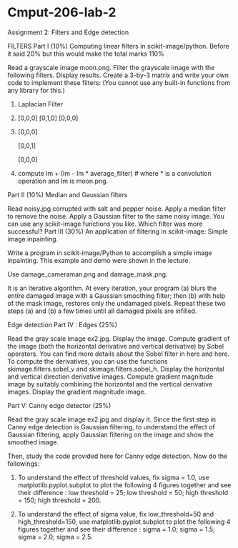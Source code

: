 # Cmput-206-lab-2
Assignment 2: Filters and Edge detection

FILTERS
Part I (10%) Computing linear filters in scikit-image/python. Before it said 20% but this would make the total marks 110%

Read a grayscale image moon.png. 
Filter the grayscale image with the following filters.
Display results.
Create a 3-by-3 matrix and write your own code to implement these filters: (You cannot use any built-in functions from any library for this.)
1) Laplacian Filter

2) [0,0,0]
    [0,1,0]
    [0,0,0]

3) [0,0,0]

    [0,0,1]

    [0,0,0]

4) compute Im + (Im - Im * average_filter) # where * is a convolution operation and Im is moon.png.

Part II (10%) Median and Gaussian filters

Read noisy.jpg corrupted with salt and pepper noise.
Apply a median filter to remove the noise.
Apply a Gaussian filter to the same noisy image.
You can use any scikit-image functions you like.
Which filter was more successful?
Part III (30%) An application of filtering in scikit-image: Simple image inpainting.

Write a program in scikit-image/Python to accomplish a simple image inpainting. This example and demo were shown in the lecture.

Use damage_cameraman.png and damage_mask.png.

It is an iterative algorithm. At every iteration, your program (a) blurs the entire damaged image with a Gaussian smoothing filter; then (b) with help of the mask image, restores only the undamaged pixels. Repeat these two steps (a) and (b) a few times until all damaged pixels are infilled.

Edge detection
Part IV : Edges (25%)

Read the gray scale image ex2.jpg. Display the image. Compute gradient of the image (both the horizontal derivative and vertical derivative) by Sobel operators. You can find more details about the Sobel filter in here and here. To compute the derivatives, you can use the functions skimage.filters.sobel_v and skimage.filters.sobel_h. Display the horizontal and vertical direction derivative images. Compute gradient magnitude image by suitably combining the horizontal and the vertical derivative images. Display the gradient magnitude image.

Part V: Canny edge detector (25%)

Read the gray scale image ex2.jpg and display it. Since the first step in Canny edge detection is Gaussian filtering, to understand the effect of Gaussian filtering, apply Gaussian filtering on the image and show the smoothed image.

Then, study the code provided here for Canny edge detection. Now do the followings:

1. To understand the effect of threshold values, fix sigma = 1.0, use matplotlib.pyplot.subplot to plot the following 4 figures together and see their difference : low threshold = 25; low threshold = 50; high threshold = 150; high threshold = 200.

2. To understand the effect of sigma value, fix low_threshold=50 and high_threshold=150, use matplotlib.pyplot.subplot to plot the following 4 figures together and see their difference : sigma =  1.0; sigma = 1.5; sigma = 2.0; sigma = 2.5.
